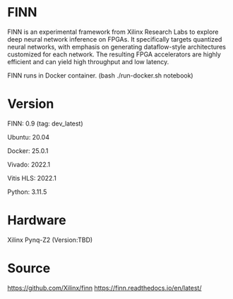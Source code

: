 # FINN

FINN is an experimental framework from Xilinx Research Labs to explore deep neural network inference on FPGAs. It specifically targets quantized neural networks, with emphasis on generating dataflow-style architectures customized for each network. The resulting FPGA accelerators are highly efficient and can yield high throughput and low latency. 

FINN runs in Docker container. (bash ./run-docker.sh notebook)


# Version

FINN: 0.9 (tag: dev_latest)

Ubuntu: 20.04

Docker: 25.0.1

Vivado: 2022.1

Vitis HLS: 2022.1

Python: 3.11.5


# Hardware

Xilinx Pynq-Z2 (Version:TBD)


# Source

https://github.com/Xilinx/finn
https://finn.readthedocs.io/en/latest/
